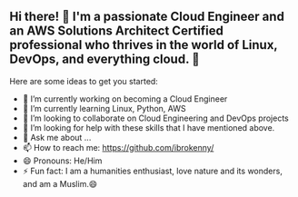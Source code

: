 ## Hi there! 👋 I'm a passionate Cloud Engineer and an AWS Solutions Architect Certified professional who thrives in the world of Linux, DevOps, and everything cloud. 🚀


Here are some ideas to get you started:

- 🔭 I’m currently working on becoming a Cloud Engineer
- 🌱 I’m currently learning Linux, Python, AWS
- 👯 I’m looking to collaborate on Cloud Engineering and DevOps projects
- 🤔 I’m looking for help with these skills that I have mentioned above.
- 💬 Ask me about ...
- 📫 How to reach me: https://github.com/ibrokenny/
- 😄 Pronouns: He/Him
- ⚡ Fun fact: I am a humanities enthusiast, love nature and its wonders, and am a Muslim.😄

